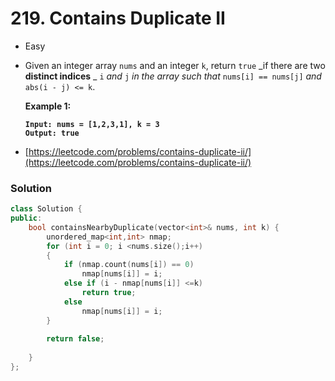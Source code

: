 # 219. Contains Duplicate II

* Easy
*   Given an integer array `nums` and an integer `k`, return `true` _if there are two **distinct indices** _ `i` _and_ `j` _in the array such that_ `nums[i] == nums[j]` _and_ `abs(i - j) <= k`.

    &#x20;

    **Example 1:**

    <pre><code><strong>Input: nums = [1,2,3,1], k = 3
    </strong><strong>Output: true
    </strong></code></pre>
* [https://leetcode.com/problems/contains-duplicate-ii/](https://leetcode.com/problems/contains-duplicate-ii/)

### Solution&#x20;

```cpp
class Solution {
public:
    bool containsNearbyDuplicate(vector<int>& nums, int k) {
        unordered_map<int,int> nmap;
        for (int i = 0; i <nums.size();i++)
        {
            if (nmap.count(nums[i]) == 0)
                nmap[nums[i]] = i;
            else if (i - nmap[nums[i]] <=k)
                return true;
            else
                nmap[nums[i]] = i;
        }
        
        return false;
        
    }
};
```
